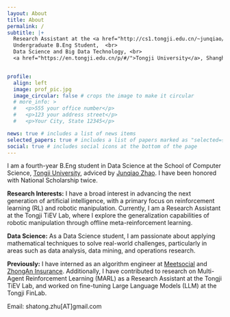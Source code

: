 ```yaml
---
layout: About
title: About
permalink: /
subtitle: |+
  Research Assistant at the <a href="http://cs1.tongji.edu.cn/~junqiao/">Tongji TiEV Lab</a><br><br>
  Undergraduate B.Eng Student,  <br>
  Data Science and Big Data Technology, <br>
  <a href="https://en.tongji.edu.cn/p/#/">Tongji University</a>, Shanghai, China.


profile:
  align: left
  image: prof_pic.jpg
  image_circular: false # crops the image to make it circular
  # more_info: >
  #   <p>555 your office number</p>
  #   <p>123 your address street</p>
  #   <p>Your City, State 12345</p>

news: true # includes a list of news items
selected_papers: true # includes a list of papers marked as "selected={true}"
social: true # includes social icons at the bottom of the page
---
```


I am a fourth-year B.Eng student in Data Science at the School of Computer Science, [Tongji University](https://en.tongji.edu.cn/p/#/), adviced by [Junqiao Zhao](http://cs1.tongji.edu.cn/~junqiao/). I have been honored with National Scholarship twice.

**Research Interests:** I have a broad interest in advancing the next generation of artificial intelligence, with a primary focus on reinforcement learning (RL) and robotic manipulation. Currently, I am a Research Assistant at the Tongji TiEV Lab, where I explore the generalization capabilities of robotic manipulation through offline meta-reinforcement learning.

**Data Science:** As a Data Science student, I am passionate about applying mathematical techniques to solve real-world challenges, particularly in areas such as data analysis, data mining, and operations research.

**Previously:** I have interned as an algorithm engineer at [Meetsocial](https://en.meetsocial.com/) and [ZhongAn Insurance](https://www.zhongan.com/). Additionally, I have contributed to research on Multi-Agent Reinforcement Learning (MARL) as a Research Assistant at the Tongji TiEV Lab, and worked on fine-tuning Large Language Models (LLM) at the Tongji FinLab.

Email: shatong.zhu\[AT\]gmail.com
